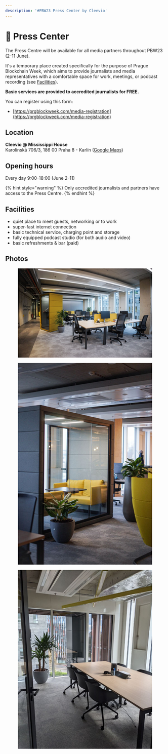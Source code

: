 ```yaml
---
description: '#PBW23 Press Center by Cleevio'
---
```


# 🏢 Press Center

The Press Centre will be available for all media partners throughout PBW23 (2-11 June).

It's a temporary place created specifically for the purpose of Prague Blockchain Week, which aims to provide journalists and media representatives with a comfortable space for work, meetings, or podcast recording (see [Facilities](press-center.md#facilities)).

**Basic services are provided to accredited journalists for FREE.**

You can register using this form:

* [https://prgblockweek.com/media-registration](https://prgblockweek.com/media-registration)

## Location

**Cleevio @ Mississippi House**\
Karolinská 706/3, 186 00 Praha 8 - Karlín ([Google Maps](https://goo.gl/maps/d2vFNqZKpbDvbTVR9))

## Opening hours

Every day 9:00-18:00 (June 2-11)

{% hint style="warning" %}
Only accredited journalists and partners have access to the Press Centre.
{% endhint %}

## Facilities

* quiet place to meet guests, networking or to work
* super-fast internet connection
* basic technical service, charging point and storage
* fully equipped podcast studio (for both audio and video)
* basic refreshments & bar (paid)

## Photos

<figure><img src="../.gitbook/assets/photo_2023-05-28 17.06.08.jpeg" alt=""><figcaption></figcaption></figure>

<div>

<figure><img src="../.gitbook/assets/photo_2023-05-28 17.06.11.jpeg" alt=""><figcaption></figcaption></figure>

 

<figure><img src="../.gitbook/assets/photo_2023-05-28 17.06.13.jpeg" alt=""><figcaption></figcaption></figure>

</div>
